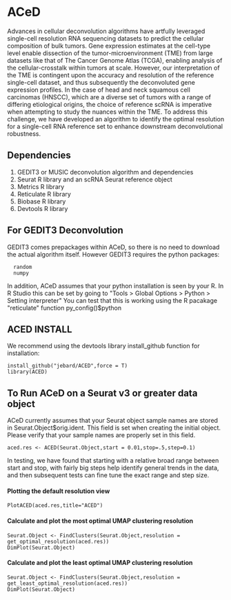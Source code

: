 # ACeD
Advances in cellular deconvolution algorithms have artfully leveraged single-cell resolution RNA sequencing datasets to predict the cellular composition of bulk tumors. Gene expression estimates at the cell-type level enable dissection of the tumor-microenvironment (TME) from large datasets like that of The Cancer Genome Atlas (TCGA), enabling analysis of the cellular-crosstalk within tumors at scale. However, our interpretation of the TME is contingent upon the accuracy and resolution of the reference single-cell dataset, and thus subsequently the deconvoluted gene expression profiles. In the case of head and neck squamous cell carcinomas (HNSCC), which are a diverse set of tumors with a range of differing etiological origins, the choice of reference scRNA is imperative when attempting to study the nuances within the TME. To address this challenge, we have developed an algorithm to identify the optimal resolution for a single-cell RNA reference set to enhance downstream deconvolutional robustness.

## Dependencies
1. GEDIT3 or MUSIC deconvolution algorithm and dependencies
2. Seurat R library and an scRNA Seurat reference object
3. Metrics R library
4. Reticulate R library
5. Biobase R library
6. Devtools R library 

## For GEDIT3 Deconvolution
GEDIT3 comes prepackages within ACeD, so there is no need to download the actual algorithm itself. However GEDIT3 requires the python packages:

```
  random
  numpy
```

In addition, ACeD assumes that your python installation is seen by your R. In R Studio this can be set by going to "Tools > Global Options > Python > Setting interpreter" You can test that this is working using the R pacakage "reticulate" function py_config()$python


## ACED INSTALL
We recommend using the devtools library install_github function for installation: 

```
install_github("jebard/ACED",force = T)
library(ACED)
```


## To Run ACeD on a Seurat v3 or greater data object

ACeD currently assumes that your Seurat object sample names are stored in Seurat.Object$orig.ident. This field is set when creating the initial object. Please verify that your sample names are properly set in this field.
```
aced.res <- ACED(Seurat.Object,start = 0.01,stop=.5,step=0.1)
```
In testing, we have found that starting with a relative broad range between start and stop, with fairly big steps help identify general trends in the data, and then subsequent tests can fine tune the exact range and step size. 

#### Plotting the default resolution view
```
PlotACED(aced.res,title="ACED")
```
#### Calculate and plot the most optimal UMAP clustering resolution
```
Seurat.Object <- FindClusters(Seurat.Object,resolution = get_optimal_resolution(aced.res))
DimPlot(Seurat.Object)
```

#### Calculate and plot the least optimal UMAP clustering resolution
```
Seurat.Object <- FindClusters(Seurat.Object,resolution = get_least_optimal_resolution(aced.res))
DimPlot(Seurat.Object)
```

